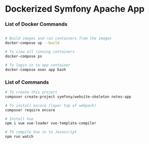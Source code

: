 # Dockerized Symfony Apache App

### List of Docker Commands

```bash

# Build images and run containers from the images
docker-compose up --build

# To view all running containers
docker-compose ps 

# To login in to app container
docker-compose exec app bash

```

### List of Commands

```bash
# To create this project
composer create-project symfony/website-skeleton notes-app

# To install encore (layer top of webpack)
composer require encore

# Install Vue
npm i vue vue-loader vue-template-compiler

# TO compile Vue in to Javascript
npm run watch

```
